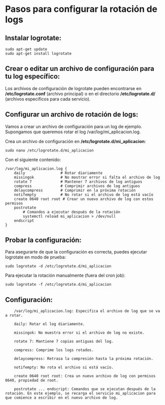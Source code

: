 # Pasos para configurar la rotación de logs

## Instalar logrotate:

```
sudo apt-get update
sudo apt-get install logrotate

```

## Crear o editar un archivo de configuración para tu log específico:

Los archivos de configuración de logrotate pueden encontrarse en **/etc/logrotate.conf** (archivo principal) o en el directorio **/etc/logrotate.d/** (archivos específicos para cada servicio).

## Configurar un archivo de rotación de logs:

Vamos a crear un archivo de configuración para un log de ejemplo. Supongamos que queremos rotar el log /var/log/mi_aplicacion.log.

Crea un archivo de configuración en **/etc/logrotate.d/mi_aplicacion**:

```
sudo nano /etc/logrotate.d/mi_aplicacion

```

Con el siguiente contenido: 

```
/var/log/mi_aplicacion.log {
    daily                # Rotar diariamente
    missingok            # No mostrar error si falta el archivo de log
    rotate 7             # Mantener 7 archivos de log antiguos
    compress             # Comprimir archivos de log antiguos
    delaycompress        # Comprimir en la próxima rotación
    notifempty           # No rotar si el archivo de log está vacío
    create 0640 root root # Crear un nuevo archivo de log con estos permisos
    postrotate
        # Comandos a ejecutar después de la rotación
        systemctl reload mi_aplicacion > /dev/null
    endscript
}

```

## Probar la configuración:

Para asegurarte de que la configuración es correcta, puedes ejecutar logrotate en modo de prueba:

```
sudo logrotate -d /etc/logrotate.d/mi_aplicacion

```

Para ejecutar la rotación manualmente (fuera del cron job):

```
sudo logrotate -f /etc/logrotate.d/mi_aplicacion
```

## Configuración: 

```
    /var/log/mi_aplicacion.log: Especifica el archivo de log que se va a rotar.

    daily: Rotar el log diariamente.

    missingok: No muestra error si el archivo de log no existe.

    rotate 7: Mantiene 7 copias antiguas del log.

    compress: Comprime los logs rotados.

    delaycompress: Retrasa la compresión hasta la próxima rotación.

    notifempty: No rota el archivo si está vacío.

    create 0640 root root: Crea un nuevo archivo de log con permisos 0640, propiedad de root.
    
    postrotate ... endscript: Comandos que se ejecutan después de la rotación. En este ejemplo, se recarga el servicio mi_aplicacion para que comience a escribir en el nuevo archivo de log.

```